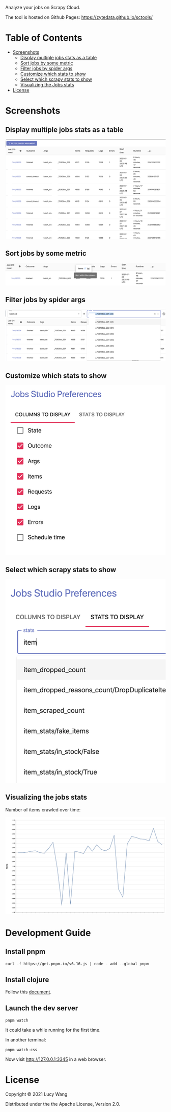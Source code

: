 Analyze your jobs on Scrapy Cloud.

The tool is hosted on Github Pages: https://zytedata.github.io/sctools/

Table of Contents
=================

* [Screenshots](#screenshots)
   * [Display multiple jobs stats as a table](#display-multiple-jobs-stats-as-a-table)
   * [Sort jobs by some metric](#sort-jobs-by-some-metric)
   * [Filter jobs by spider args](#filter-jobs-by-spider-args)
   * [Customize which stats to show](#customize-which-stats-to-show)
   * [Select which scrapy stats to show](#select-which-scrapy-stats-to-show)
   * [Visualizing the Jobs stats](#visualizing-the-jobs-stats)
* [License](#license)

# Screenshots

## Display multiple jobs stats as a table

![Job Stats Table](screenshots/table.png)

## Sort jobs by some metric

![Sorting](screenshots/sort.png)

## Filter jobs by spider args

![Filtering](screenshots/filter.png)

## Customize which stats to show

![Customize](screenshots/customize.png)


## Select which scrapy stats to show

![Stats](screenshots/stats.png)


## Visualizing the jobs stats

Number of items crawled over time:

![Crawled Items Chart](screenshots/chart.png)

# Development Guide

## Install pnpm

```
curl -f https://get.pnpm.io/v6.16.js | node - add --global pnpm
```

## Install clojure

Follow this [document](https://clojure.org/guides/getting_started#_clojure_installer_and_cli_tools).

## Launch the dev server

```
pnpm watch
```

It could take a while running for the first time.

In another terminal:

```
pnpm watch-css
```

Now visit http://127.0.0.1:3345 in a web browser.


# License

Copyright © 2021 Lucy Wang

Distributed under the the Apache License, Version 2.0.
